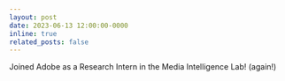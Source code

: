 ```yaml
---
layout: post
date: 2023-06-13 12:00:00-0000
inline: true
related_posts: false
---
```


Joined Adobe as a Research Intern in the Media Intelligence Lab! (again!)